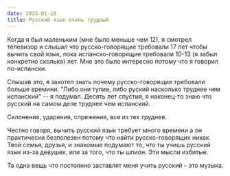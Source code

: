 ```yaml
---
date: 2025-01-18
title: Русский язык очень трудный
---
```


Когда я был маленьким (мне было меньше чем 12), я смотрел телевизор и слышал что
русско-говорящие требовали 17 лет чтобы вычить свой язык, пока
испанско-говорящие требовали 10-13 (я забыл конкретно сколько) лет. Мне это было
интересно потому что я говорил по-испански.

Слышав это, я захотел знать почему русско-говорящие требовали больше времини.
"Либо они тупие, либо руский насколько труднее чем испанский" -- я подумал.
Десять лет спустия, я наконец-то знаю что русский на самом деле труднее чем
испанский.

Склонения, ударения, спряжения, все из тех труднее.

Честно говоря, вычить русский язык требует много времени а он практически
безполезен потому что найти русско-говорящих никак. Твой семья, друзья, и
знакомые подумают то, что ты учишь русский язык из-за девушек, или за того, что
ты шпион. Эти мысли избитые.

Та одна вещь что постоянно заставлят меня учить русский - это музыка.
